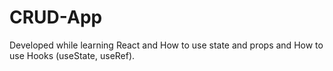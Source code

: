 # CRUD-App
Developed while learning React and How to use state and props and How to use Hooks (useState, useRef).
